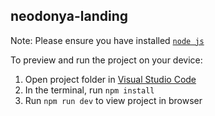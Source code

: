 ## neodonya-landing

Note: Please ensure you have installed <code><a href="https://nodejs.org/en/download/">node js</a></code>

To preview and run the project on your device:

1. Open project folder in <a href="https://code.visualstudio.com/download">Visual Studio Code</a>
2. In the terminal, run `npm install`
3. Run `npm run dev` to view project in browser
